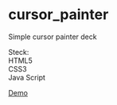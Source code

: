 # cursor_painter
Simple cursor painter deck

Steck: <br>
HTML5 <br>
CSS3 <br>
Java Script

<a href="https://deniskrav4enko.github.io/cursor_painter/"> Demo </a>
